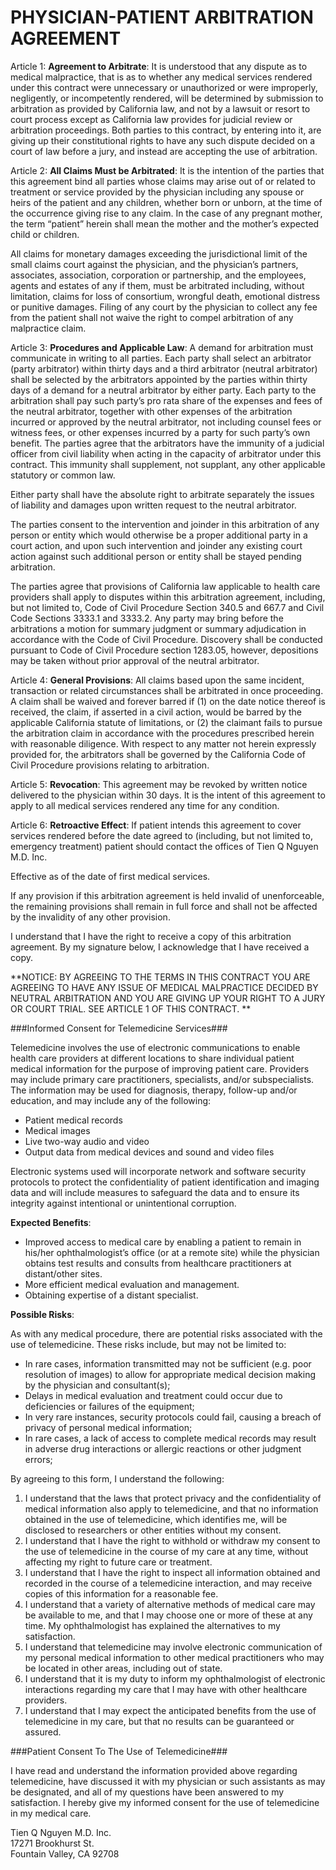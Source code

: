 PHYSICIAN-PATIENT ARBITRATION AGREEMENT
==================================== 
Article 1:  **Agreement to Arbitrate**: It is understood that any dispute as to medical malpractice, that is as to whether any medical services rendered under this contract were unnecessary or unauthorized or were improperly, negligently, or incompetently rendered, will be determined by submission to arbitration as provided by California law, and not by a lawsuit or resort to court process except as California law provides for judicial review or arbitration proceedings. Both parties to this contract, by entering into it, are giving up their constitutional rights to have any such dispute decided on a court of law before a jury, and instead are accepting the use of arbitration. 

Article 2: **All Claims Must be Arbitrated**: It is the intention of the parties that this agreement bind all parties whose claims may arise out of or related to treatment or service provided by the physician including any spouse or heirs of the patient and any children, whether born or unborn, at the time of the occurrence giving rise to any claim. In the case of any pregnant mother, the term “patient” herein shall mean the mother and the mother’s expected child or children. 

All claims for monetary damages exceeding the jurisdictional limit of the small claims court against the physician, and the physician’s partners, associates, association, corporation or partnership, and the employees, agents and estates of any if them, must be arbitrated including, without limitation, claims for loss of consortium, wrongful death, emotional distress or punitive damages. Filing of any court by the physician to collect any fee from the patient shall not waive the right to compel arbitration of any malpractice claim. 

Article 3: **Procedures and Applicable Law**: A demand for arbitration must communicate in writing to all parties. Each party shall select an arbitrator (party arbitrator) within thirty days and a third arbitrator (neutral arbitrator) shall be selected by the arbitrators appointed by the parties within thirty days of a demand for a neutral arbitrator by either party. Each party to the arbitration shall pay such party’s pro rata share of the expenses and fees of the neutral arbitrator, together with other expenses of the arbitration incurred or approved by the neutral arbitrator, not including counsel fees or witness fees, or other expenses incurred by a party for such party’s own benefit. The parties agree that the arbitrators have the immunity of a judicial officer from civil liability when acting in the capacity of arbitrator under this contract. This immunity shall supplement, not supplant, any other applicable statutory or common law. 

Either party shall have the absolute right to arbitrate separately the issues of liability and damages upon written request to the neutral arbitrator.

The parties consent to the intervention and joinder in this arbitration of any person or entity which would otherwise be a proper additional party in a court action, and upon such intervention and joinder any existing court action against such additional person or entity shall be stayed pending arbitration. 

The parties agree that provisions of California law applicable to health care providers shall apply to disputes within this arbitration agreement, including, but not limited to, Code of Civil Procedure Section 340.5 and 667.7 and Civil Code Sections 3333.1 and 3333.2. Any party may bring before the arbitrations a motion for summary judgment or summary adjudication in accordance with the Code of Civil Procedure. Discovery shall be conducted pursuant to Code of Civil Procedure section 1283.05, however, depositions may be taken without prior approval of the neutral arbitrator. 

Article 4: **General Provisions**: All claims based upon the same incident, transaction or related circumstances shall be arbitrated in once proceeding. A claim shall be waived and forever barred if (1) on the date notice thereof is received, the claim, if asserted in a civil action, would be barred by the applicable California statute of limitations, or (2) the claimant fails to pursue the arbitration claim in accordance with the procedures prescribed herein with reasonable diligence. With respect to any matter not herein expressly provided for, the arbitrators shall be governed by the California Code of Civil Procedure provisions relating to arbitration. 

Article 5: **Revocation**: This agreement may be revoked by written notice delivered to the physician within 30 days. It is the intent of this agreement to apply to all medical services rendered any time for any condition. 

Article 6: **Retroactive Effect**: If patient intends this agreement to cover services rendered before the date agreed to (including, but not limited to, emergency treatment) patient should contact the offices of Tien Q Nguyen M.D. Inc.                                                    

Effective as of the date of first medical services.                                        
 
If any provision if this arbitration agreement is held invalid of unenforceable, the remaining provisions shall remain in full force and shall not be affected by the invalidity of any other provision.

I understand that I have the right to receive a copy of this arbitration agreement. By my signature below, I acknowledge that I have received a copy. 

**NOTICE: BY AGREEING TO THE TERMS IN THIS CONTRACT YOU ARE AGREEING TO HAVE ANY ISSUE OF MEDICAL MALPRACTICE DECIDED BY NEUTRAL ARBITRATION AND YOU ARE GIVING UP YOUR RIGHT TO A JURY OR COURT TRIAL. SEE ARTICLE 1 OF THIS CONTRACT. **
 
###Informed Consent for Telemedicine Services###

Telemedicine involves the use of electronic communications to enable health care providers at different locations to share individual patient medical information for the purpose of improving patient care. Providers may include primary care practitioners, specialists, and/or subspecialists. The information may be used for diagnosis, therapy, follow-up and/or education, and may include any of the following:

- Patient medical records
- Medical images
- Live two-way audio and video
- Output data from medical devices and sound and video files

Electronic systems used will incorporate network and software security protocols to protect the confidentiality of patient identification and imaging data and will include measures to safeguard the data and to ensure its integrity against intentional or unintentional corruption.

**Expected Benefits**:

- Improved access to medical care by enabling a patient to remain in his/her ophthalmologist’s office (or at a remote site) while the physician obtains test results and consults from healthcare practitioners at distant/other sites.
- More efficient medical evaluation and management.
- Obtaining expertise of a distant specialist.

**Possible Risks**:

As with any medical procedure, there are potential risks associated with the use of telemedicine. These risks include, but may not be limited to:

- In rare cases, information transmitted may not be sufficient (e.g. poor resolution of images) to allow for appropriate medical decision making by the physician and consultant(s);
- Delays in medical evaluation and treatment could occur due to deficiencies or failures of the equipment;
- In very rare instances, security protocols could fail, causing a breach of privacy of personal medical information;
- In rare cases, a lack of access to complete medical records may result in adverse drug interactions or allergic reactions or other judgment errors;

By agreeing to this form, I understand the following:

1. I understand that the laws that protect privacy and the confidentiality of medical information also apply to telemedicine, and that no information obtained in the use of telemedicine, which identifies me, will be disclosed to researchers or other entities without my consent.
2. I understand that I have the right to withhold or withdraw my consent to the use of telemedicine in the course of my care at any time, without affecting my right to future care or treatment.
3. I understand that I have the right to inspect all information obtained and recorded in the course of a telemedicine interaction, and may receive copies of this information for a reasonable fee.
4. I understand that a variety of alternative methods of medical care may be available to me, and that I may choose one or more of these at any time. My ophthalmologist has explained the alternatives to my satisfaction.
5.  I understand that telemedicine may involve electronic communication of my personal medical information to other medical practitioners who may be located in other areas, including out of state.
6. I understand that it is my duty to inform my ophthalmologist of electronic interactions regarding my care that I may have with other healthcare providers.
7. I understand that I may expect the anticipated benefits from the use of telemedicine in my care, but that no results can be guaranteed or assured.

###Patient Consent To The Use of Telemedicine###

I have read and understand the information provided above regarding telemedicine, have discussed it with my physician or such assistants as may be designated, and all of my questions have been answered to my satisfaction. I hereby give my informed consent for the use of telemedicine in my medical care.

Tien Q Nguyen M.D. Inc.                                                    
17271 Brookhurst St.                                                                
Fountain Valley, CA 92708